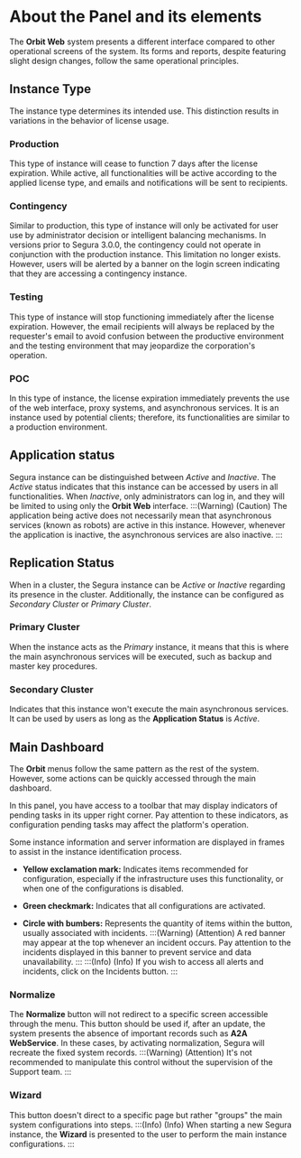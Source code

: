 # About the Panel and its elements

The **Orbit Web** system presents a different interface compared to other operational screens of the system. Its forms and reports, despite featuring slight design changes, follow the same operational principles.

## Instance Type
The instance type determines its intended use. This distinction results in variations in the behavior of license usage.

### Production

This type of instance will cease to function 7 days after the license expiration. While active, all functionalities will be active according to the applied license type, and emails and notifications will be sent to recipients.

### Contingency

Similar to production, this type of instance will only be activated for user use by administrator decision or intelligent balancing mechanisms. In versions prior to Segura 3.0.0, the contingency could not operate in conjunction with the production instance. This limitation no longer exists. However, users will be alerted by a banner on the login screen indicating that they are accessing a contingency instance.

### Testing

This type of instance will stop functioning immediately after the license expiration. However, the email recipients will always be replaced by the requester's email to avoid confusion between the productive environment and the testing environment that may jeopardize the corporation's operation.

### POC

In this type of instance, the license expiration immediately prevents the use of the web interface, proxy systems, and asynchronous services. It is an instance used by potential clients; therefore, its functionalities are similar to a production environment.

## Application status

Segura instance can be distinguished between *Active* and *Inactive*. The *Active* status indicates that this instance can be accessed by users in all functionalities. When *Inactive*, only administrators can log in, and they will be limited to using only the **Orbit Web** interface.
:::(Warning) (Caution)
The application being active does not necessarily mean that asynchronous services (known as robots) are active in this instance. However, whenever the application is inactive, the asynchronous services are also inactive.
:::

## Replication Status

When in a cluster, the Segura instance can be *Active* or *Inactive* regarding its presence in the cluster. Additionally, the instance can be configured as *Secondary Cluster* or *Primary Cluster*.

### Primary Cluster

When the instance acts as the *Primary* instance, it means that this is where the main asynchronous services will be executed, such as backup and master key procedures.

### Secondary Cluster

Indicates that this instance won't execute the main asynchronous services. It can be used by users as long as the **Application Status** is *Active*.

## Main Dashboard

The **Orbit** menus follow the same pattern as the rest of the system. However, some actions can be quickly accessed through the main dashboard.

In this panel, you have access to a toolbar that may display indicators of pending tasks in its upper right corner. Pay attention to these indicators, as configuration pending tasks may affect the platform's operation.

Some instance information and server information are displayed in frames to assist in the instance identification process.

* **Yellow exclamation mark:** Indicates items recommended for configuration, especially if the infrastructure uses this functionality, or when one of the configurations is disabled.

* **Green checkmark:** Indicates that all configurations are activated.

* **Circle with bumbers:** Represents the quantity of items within the button, usually associated with incidents.
:::(Warning) (Attention)
A red banner may appear at the top whenever an incident occurs. Pay attention to the incidents displayed in this banner to prevent service and data unavailability.
:::
:::(Info) (Info)
If you wish to access all alerts and incidents, click on the Incidents button.
:::

### Normalize

The **Normalize** button will not redirect to a specific screen accessible through the menu. This button should be used if, after an update, the system presents the absence of important records such as **A2A WebService**. In these cases, by activating normalization, Segura will recreate the fixed system records.
:::(Warning) (Attention)
It's not recommended to manipulate this control without the supervision of the Support team.
:::
### Wizard

This button doesn't direct to a specific page but rather "groups" the main system configurations into steps.
:::(Info) (Info)
When starting a new Segura instance, the **Wizard** is presented to the user to perform the main instance configurations.
:::


